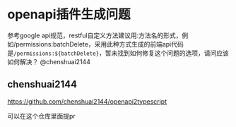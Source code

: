 # openapi插件生成问题

参考google api规范，restful自定义方法建议用:方法名的形式，例如/permissions:batchDelete，采用此种方式生成的前端api代码是`/permissions:${batchDelete}`，暂未找到如何修复这个问题的选项，请问应该如何解决？ @chenshuai2144

## chenshuai2144

https://github.com/chenshuai2144/openapi2typescript

可以在这个仓库里面提pr
